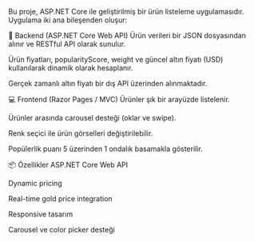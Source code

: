 Bu proje, ASP.NET Core ile geliştirilmiş bir ürün listeleme uygulamasıdır. Uygulama iki ana bileşenden oluşur:

🔧 Backend (ASP.NET Core Web API)
Ürün verileri bir JSON dosyasından alınır ve RESTful API olarak sunulur.

Ürün fiyatları, popularityScore, weight ve güncel altın fiyatı (USD) kullanılarak dinamik olarak hesaplanır.

Gerçek zamanlı altın fiyatı bir dış API üzerinden alınmaktadır.

💻 Frontend (Razor Pages / MVC)
Ürünler şık bir arayüzde listelenir.

Ürünler arasında carousel desteği (oklar ve swipe).

Renk seçici ile ürün görselleri değiştirilebilir.

Popülerlik puanı 5 üzerinden 1 ondalık basamakla gösterilir.

📦 Özellikler
ASP.NET Core Web API

Dynamic pricing

Real-time gold price integration

Responsive tasarım

Carousel ve color picker desteği
